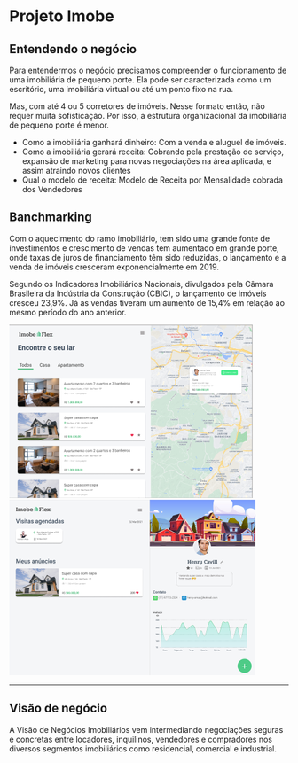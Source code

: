 # Projeto Imobe


## Entendendo o negócio
Para entendermos o negócio precisamos compreender o funcionamento de uma imobiliária de pequeno porte. Ela pode ser caracterizada como um escritório, uma imobiliária virtual ou até um ponto fixo na rua.

Mas, com até 4 ou 5 corretores de imóveis.
Nesse formato então, não requer muita sofisticação. Por isso, a estrutura organizacional da imobiliária de pequeno porte é menor.

* Como a imobiliária ganhará dinheiro: Com a venda e aluguel de imóveis.
* Como a imobiliária gerará receita: Cobrando pela prestação de serviço, expansão de marketing para novas negociações na área aplicada, e assim atraindo novos clientes
* Qual o modelo de receita: Modelo de Receita por Mensalidade cobrada dos Vendedores



## Banchmarking

Com o aquecimento do ramo imobiliário, tem sido uma grande fonte de investimentos e crescimento de vendas tem aumentado em grande porte, onde taxas de juros de financiamento têm sido reduzidas, o lançamento e a venda  de imóveis  cresceram exponencialmente em 2019.

Segundo os Indicadores Imobiliários Nacionais, divulgados pela Câmara Brasileira da Indústria da Construção (CBIC), o lançamento de imóveis cresceu 23,9%. Já as vendas tiveram um aumento de 15,4% em relação ao mesmo período do ano anterior.

![ListPubs](./img/listpubs.png)
![Users](./img/users.png)

----

## Visão de negócio
A Visão de Negócios Imobiliários vem intermediando negociações seguras e concretas entre locadores, inquilinos, vendedores e compradores nos diversos segmentos imobiliários como residencial, comercial e industrial.

